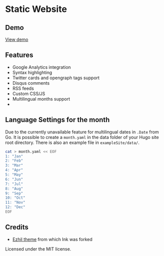 # Static Website

## Demo
[View demo]([https://hugo-ink.netlify.com](https://ceritapanji.netlify.app/))

## Features
* Google Analytics integration
* Syntax highlighting
* Twitter cards and opengraph tags support
* Disqus comments
* RSS feeds
* Custom CSS/JS
* Multilingual months support
* 
## Language Settings for the month

Due to the currently unavailable feature for multilingual dates in ``.Date`` from
Go. It is possible to create a ``month.yaml`` in the data folder of your
Hugo site root directory. There is also an example file in
``exampleSite/data/``.

```sh
cat > month.yaml << EOF
1: "Jan"
2: "Feb"
3: "Mar"
4: "Apr"
5: "May"
6: "Jun"
7: "Jul"
8: "Aug"
9: "Sep"
10: "Oct"
11: "Nov"
12: "Dec"
EOF
```

## Credits

* [Ezhil theme](https://github.com/vividvilla/ezhil) from which Ink was forked

Licensed under the MIT license.
